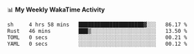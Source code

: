 <!--
**stamp711/stamp711** is a ✨ _special_ ✨ repository because its `README.md` (this file) appears on your GitHub profile.

Here are some ideas to get you started:

- 🔭 I’m currently working on ...
- 🌱 I’m currently learning ...
- 👯 I’m looking to collaborate on ...
- 🤔 I’m looking for help with ...
- 💬 Ask me about ...
- 📫 How to reach me: ...
- 😄 Pronouns: ...
- ⚡ Fun fact: ...
-->

📊 **My Weekly WakaTime Activity**

<!--START_SECTION:waka-->

```txt
sh     4 hrs 58 mins   █████████████████████▓░░░   86.17 %
Rust   46 mins         ███▒░░░░░░░░░░░░░░░░░░░░░   13.50 %
TOML   0 secs          ░░░░░░░░░░░░░░░░░░░░░░░░░   00.21 %
YAML   0 secs          ░░░░░░░░░░░░░░░░░░░░░░░░░   00.12 %
```

<!--END_SECTION:waka-->
